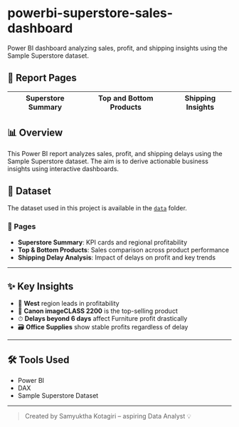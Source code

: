 # powerbi-superstore-sales-dashboard
Power BI dashboard analyzing sales, profit, and shipping insights using the Sample Superstore dataset.
## 📸 Report Pages

| Superstore Summary | Top and Bottom Products | Shipping Insights |
|-------------------|------------------------|-------------------|

## 📊 Overview

This Power BI report analyzes sales, profit, and shipping delays using the Sample Superstore dataset. The aim is to derive actionable business insights using interactive dashboards.

## 📁 Dataset
The dataset used in this project is available in the [`data`](./data/SampleSuperstore.xlsx) folder.


### 📁 Pages
- **Superstore Summary**: KPI cards and regional profitability
- **Top & Bottom Products**: Sales comparison across product performance
- **Shipping Delay Analysis**: Impact of delays on profit and key trends

---

## ✨ Key Insights
- 📍 **West** region leads in profitability
- 🚀 **Canon imageCLASS 2200** is the top-selling product
- ⏱ **Delays beyond 6 days** affect Furniture profit drastically
- 🗃 **Office Supplies** show stable profits regardless of delay

---

## 🛠️ Tools Used
- Power BI
- DAX
- Sample Superstore Dataset

---

> Created by Samyuktha Kotagiri – aspiring Data Analyst 💡
